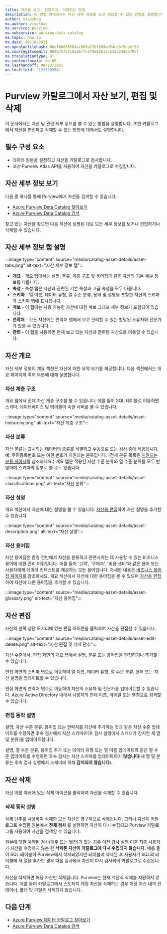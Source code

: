 ```yaml
---
title: 자산을 보고, 편집하고, 삭제하는 방법
description: 이 방법 안내에서는 자산 세부 정보를 보고 편집할 수 있는 방법을 설명합니다.
author: viseshag
ms.author: viseshag
ms.service: purview
ms.subservice: purview-data-catalog
ms.topic: how-to
ms.date: 08/10/2021
ms.openlocfilehash: 8bd100826564ac865a17bf869ad54ce3f9ceef5d
ms.sourcegitcommit: 0046757af1da267fc2f0e88617c633524883795f
ms.translationtype: HT
ms.contentlocale: ko-KR
ms.lasthandoff: 08/13/2021
ms.locfileid: "122529264"
---
```

# <a name="view-edit-and-delete-assets-in-purview-catalog"></a>Purview 카탈로그에서 자산 보기, 편집 및 삭제

이 문서에서는 자산 및 관련 세부 정보를 볼 수 있는 방법을 설명합니다. 또한 카탈로그에서 자산을 편집하고 삭제할 수 있는 방법에 대해서도 설명합니다.

## <a name="prerequisites"></a>필수 구성 요소

- 데이터 원본을 설정하고 자산을 카탈로그로 검사합니다.
- *또는* Purview Atlas API를 사용하여 자산을 카탈로그로 수집합니다. 

## <a name="viewing-asset-details"></a>자산 세부 정보 보기

다음 중 하나를 통해 Purview에서 자산을 검색할 수 있습니다.
- [Azure Purview Data Catalog 찾아보기](how-to-browse-catalog.md)
- [Azure Purview Data Catalog 검색](how-to-search-catalog.md)

찾고 있는 자산을 찾으면 다음 섹션에 설명된 대로 모든 세부 정보를 보거나 편집하거나 삭제할 수 있습니다.

## <a name="asset-details-tabs-explained"></a>자산 세부 정보 탭 설명

:::image type="content" source="media/catalog-asset-details/asset-tabs.png" alt-text="자산 세부 정보 탭":::

- **개요** - 개요 탭에서는 설명, 분류, 계층 구조 및 용어집과 같은 자산의 기본 세부 정보를 다룹니다.
- **속성** - 속성 탭은 자산과 관련된 기본 속성과 고급 속성을 모두 다룹니다.
- **스키마** - 열 이름, 데이터 유형, 열 수준 분류, 용어 및 설명을 포함한 자산의 스키마가 스키마 탭에 표시됩니다.
- **계보** - 이 탭에는 사용 가능한 자산에 대한 계보 그래프 세부 정보가 포함되어 있습니다.
- **연락처** - 모든 자산에는 연락처 탭에서 보고 관리할 수 있는 할당된 소유자와 전문가가 있을 수 있습니다.
- **관련** - 이 탭을 사용하면 현재 보고 있는 자산과 관련된 자산으로 이동할 수 있습니다. 

## <a name="asset-overview"></a>자산 개요
자산 세부 정보의 개요 섹션은 자산에 대한 요약 보기를 제공합니다. 다음 섹션에서는 개요 페이지의 여러 부분에 대해 설명합니다.

### <a name="asset-hierarchy"></a>자산 계층 구조

개요 탭에서 전체 자산 계층 구조를 볼 수 있습니다. 예를 들어 SQL 테이블로 이동하면 스키마, 데이터베이스 및 테이블이 속한 서버를 볼 수 있습니다.

:::image type="content" source="media/catalog-asset-details/asset-hierarchy.png" alt-text="자산 계층 구조":::

### <a name="asset-classifications"></a>자산 분류

자산 분류는 표시되는 데이터의 종류를 식별하고 수동으로 또는 검사 중에 적용됩니다. 예: 주민등록번호 또는 여권 번호가 지원되는 분류입니다. (전체 분류 목록은 [지원되는 분류 페이지](supported-classifications.md)를 참조하세요.) 개요 탭은 적용된 자산 수준 분류와 열 수준 분류를 모두 반영하며 스키마의 일부로 볼 수도 있습니다.

:::image type="content" source="media/catalog-asset-details/asset-classifications.png" alt-text="자산 분류":::

### <a name="asset-description"></a>자산 설명

개요 섹션에서 자산에 대한 설명을 볼 수 있습니다. [자산을 편집](#editing-assets)하여 자산 설명을 추가할 수 있습니다.

:::image type="content" source="media/catalog-asset-details/asset-description.png" alt-text="자산 설명":::

### <a name="asset-glossary-terms"></a>자산 용어집

자산 용어집은 환경 전반에서 자산을 분류하고 관련시키는 데 사용할 수 있는 비즈니스 용어에 대한 관리 어휘입니다. 예를 들어 '고객', '구매자', '비용 센터'와 같은 용어 또는 사용자에게 데이터 컨텍스트를 제공하는 모든 용어입니다. 자세한 내용은 [비즈니스 용어집 페이지](concept-business-glossary.md)를 참조하세요. 개요 섹션에서 자산에 대한 용어집을 볼 수 있으며 [자산을 편집](#editing-assets)하여 자산에 대한 용어집을 추가할 수 있습니다.

:::image type="content" source="media/catalog-asset-details/asset-glossary.png" alt-text="자산 용어집":::

## <a name="editing-assets"></a>자산 편집

자산의 왼쪽 상단 모서리에 있는 편집 아이콘을 클릭하여 자산을 편집할 수 있습니다.

:::image type="content" source="media/catalog-asset-details/asset-edit-delete.png" alt-text="자산 편집 및 삭제 단추":::

자산 수준에서, 편집 화면의 개요 탭에서 설명, 분류 또는 용어집을 편집하거나 추가할 수 있습니다.

편집 화면의 스키마 탭으로 이동하여 열 이름, 데이터 유형, 열 수준 분류, 용어 또는 자산 설명을 업데이트할 수 있습니다.

편집 화면의 연락처 탭으로 이동하여 자산의 소유자 및 전문가를 업데이트할 수 있습니다. Azure Active Directory 내에서 사용자의 전체 이름, 이메일 또는 별칭으로 검색할 수 있습니다.

### <a name="edit-behavior-explained"></a>편집 동작 설명

설명, 자산 수준 분류, 용어집 또는 연락처를 자산에 추가하는 것과 같은 자산 수준 업데이트를 수행하면 후속 검사에서 자산 스키마(이후 검사 실행에서 스캐너가 감지한 새 열 및 분류)를 업데이트합니다.

설명, 열 수준 분류, 용어집 추가 또는 데이터 유형 또는 열 이름 업데이트와 같은 열 수준 업데이트를 수행하면 후속 검사는 자산 스키마를 업데이트하지 **않습니다**(새 열 및 분류는 후속 검사 실행에서 스캐너에 의해 **감지되지 않습니다**).

## <a name="deleting-assets"></a>자산 삭제

자산 이름 아래에 있는 삭제 아이콘을 클릭하여 자산을 삭제할 수 있습니다.

### <a name="delete-behavior-explained"></a>삭제 동작 설명

삭제 단추를 사용하여 삭제한 모든 자산은 영구적으로 삭제됩니다. 그러나 자산이 카탈로그로 수집된 원본에서 **전체 검사** 를 실행하면 자산이 다시 수집되고 Purview 카탈로그를 사용하여 자산을 검색할 수 있습니다.

원본에 대한 예약된 검사(매주 또는 월간)가 있는 경우 이전 검사 실행 이후 최종 사용자가 자산을 수정하지 않는 한 **삭제된 자산이 카탈로그에 다시 수집되지 않습니다**.   예를 들어 SQL 테이블이 Purview에서 삭제되었지만 테이블이 삭제된 후 사용자가 SQL의 테이블에 새 열을 추가한 경우 다음 검사에서 자산이 다시 검사되어 카탈로그로 수집됩니다.

자산을 삭제하면 해당 자산만 삭제됩니다. Purview는 현재 계단식 삭제를 지원하지 않습니다. 예를 들어 카탈로그에서 스토리지 계정 자산을 삭제하는 경우 해당 자산 내의 컨테이너, 폴더 및 파일은 삭제되지 않습니다. 

## <a name="next-steps"></a>다음 단계

- [Azure Purview 데이터 카탈로그 찾아보기](how-to-browse-catalog.md)
- [Azure Purview Data Catalog 검색](how-to-search-catalog.md)
